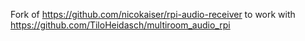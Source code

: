 Fork of https://github.com/nicokaiser/rpi-audio-receiver to work with https://github.com/TiloHeidasch/multiroom_audio_rpi